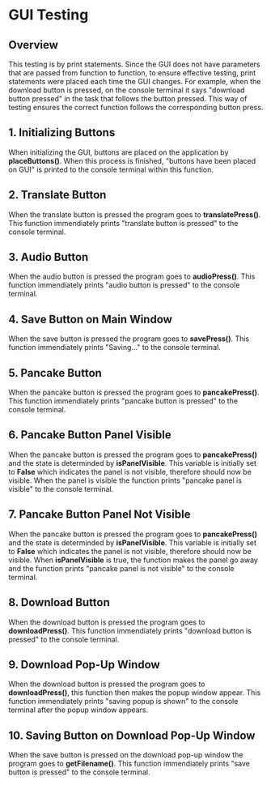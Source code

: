 # GUI Testing  
 
## Overview  
This testing is by print statements. Since the GUI does not have parameters that are passed from function to function, to ensure effective testing, print statements were placed each time the GUI changes. For example, when the download button is pressed, on the console terminal it says "download button pressed" in the task that follows the button pressed. This way of testing ensures the correct function follows the corresponding button press.  

## 1. Initializing Buttons  
When initializing the GUI, buttons are placed on the application by **placeButtons()**. When this process is finished, "buttons have been placed on GUI" is printed to the console terminal within this function.  

## 2. Translate Button  
When the translate button is pressed the program goes to **translatePress()**. This function immendiately prints "translate button is pressed" to the console terminal.  

## 3. Audio Button   
When the audio button is pressed the program goes to **audioPress()**. This function immendiately prints "audio button is pressed" to the console terminal.   

## 4. Save Button on Main Window  
When the save button is pressed the program goes to **savePress()**. This function immendiately prints "Saving..." to the console terminal.   

## 5. Pancake Button   
When the pancake button is pressed the program goes to **pancakePress()**. This function immendiately prints "pancake button is pressed" to the console terminal. 

## 6. Pancake Button Panel Visible
When the pancake button is pressed the program goes to **pancakePress()** and the state is determinded by **isPanelVisible**. This variable is initially set to **False** which indicates the panel is not visible, therefore should now be visible. When the panel is visible the function prints "pancake panel is visible" to the console terminal.

## 7. Pancake Button Panel Not Visible
When the pancake button is pressed the program goes to **pancakePress()** and the state is determinded by **isPanelVisible**. This variable is initially set to **False** which indicates the panel is not visible, therefore should now be visible. When **isPanelVisible** is true, the function makes the panel go away and the function prints "pancake panel is not visible" to the console terminal.

## 8. Download Button   
When the download button is pressed the program goes to **downloadPress()**. This function immendiately prints "download button is pressed" to the console terminal. 

## 9. Download Pop-Up Window 
When the download button is pressed the program goes to **downloadPress()**, this function then makes the popup window appear. This function immendiately prints "saving popup is shown" to the console terminal after the popup window appears.

## 10. Saving Button on Download Pop-Up Window 
When the save button is pressed on the download pop-up window the program goes to **getFilename()**. This function immendiately prints "save button is pressed" to the console terminal. 